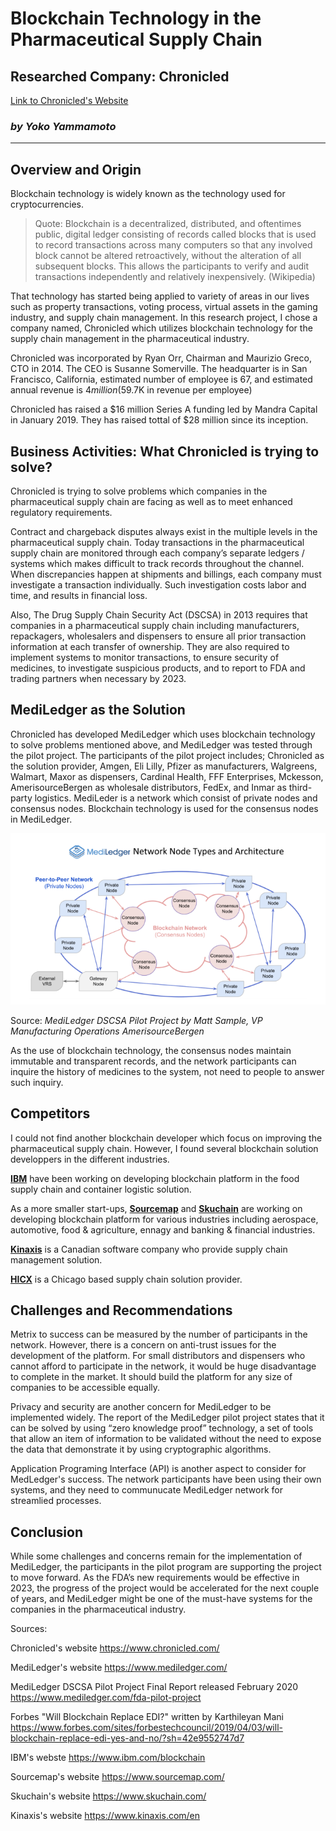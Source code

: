 # Blockchain Technology in the Pharmaceutical Supply Chain
## Researched Company: Chronicled
 [Link to Chronicled's Website](https://www.chronicled.com/)
### *by Yoko Yammamoto*

--------

## Overview and Origin 
Blockchain technology is widely known as the technology used for cryptocurrencies. 

  > Quote: Blockchain is a decentralized, distributed, and oftentimes public, digital ledger consisting of records called blocks that is used to record transactions across many computers so that any involved block cannot be altered retroactively, without the alteration of all subsequent blocks. This allows the participants to verify and audit transactions independently and relatively inexpensively. (Wikipedia)

That technology has started being applied to variety of areas in our lives such as property transactions, voting process, virtual assets in the gaming industry, and supply chain management. In this research project, I chose a company named, Chronicled which utilizes blockchain technology for the supply chain management in the pharmaceutical industry. 

Chronicled was incorporated by Ryan Orr, Chairman and Maurizio Greco, CTO in 2014. The CEO is Susanne Somerville. The headquarter is in San Francisco, California, estimated number of employee is 67, and estimated annual revenue is $4 million ($59.7K in revenue per employee)   

Chronicled has raised a $16 million Series A funding led by Mandra Capital in January 2019. They has raised tottal of $28 million since its inception. 

## Business Activities: What Chronicled is trying to solve? 

Chronicled is trying to solve problems which companies in the pharmaceutical supply chain are facing as well as to meet enhanced regulatory requirements.  

Contract and chargeback disputes always exist in the multiple levels in the pharmaceutical supply chain. Today transactions in the pharmaceutical supply chain are monitored through each company’s separate ledgers / systems which makes difficult to track records throughout the channel.  When discrepancies happen at shipments and billings, each company must investigate a transaction individually. Such investigation costs labor and time, and results in financial loss.  

Also, The Drug Supply Chain Security Act (DSCSA) in 2013 requires that companies in a pharmaceutical supply chain including manufacturers, repackagers, wholesalers and dispensers to ensure all prior transaction information at each transfer of ownership. They are also required to implement systems to monitor transactions, to ensure security of medicines, to investigate suspicious products, and to report to FDA and trading partners when necessary by 2023.  

## MediLedger as the Solution
Chronicled has developed MediLedger which uses blockchain technology to solve problems mentioned above, and MediLedger was tested through the pilot project.  The participants of the pilot project includes; Chronicled as the solution provider, Amgen, Eli Lilly, Pfizer as manufacturers, Walgreens, Walmart, Maxor as dispensers, Cardinal Health, FFF Enterprises, Mckesson, AmerisourceBergen as wholesale distributors, FedEx, and Inmar as third-party logistics. MediLeder is a network which consist of private nodes and consensus nodes. Blockchain technology is used for the consensus nodes in MediLedger. 


![Exhibit 1](Exhibit_1v2.PNG)

Source: *MediLedger DSCSA Pilot Project by Matt Sample, VP Manufacturing Operations AmerisourceBergen*

As the use of blockchain technology, the consensus nodes maintain immutable and transparent records, and the network participants can inquire the history of medicines to the system, not need to people to answer such inquiry.    

## Competitors 
I could not find another blockchain developer which focus on improving the pharmaceutical supply chain.  However, I found several blockchain solution developpers in the different industries. 

[**IBM**](https://www.ibm.com/blockchain) have been working on developing blockchain platform in the food supply chain and container logistic solution.  

As a more smaller start-ups, [**Sourcemap**](https://www.sourcemap.com/) and [**Skuchain**](https://www.skuchain.com/) are working on developing blockchain platform for various industries including aerospace, automotive, food & agriculture, ennagy and banking & financial industries.

[**Kinaxis**](https://www.kinaxis.com/en) is a Canadian software company who provide supply chain management solution.

[**HICX**](https://www.hicx.com/) is a Chicago based supply chain solution provider.

## Challenges and Recommendations

Metrix to success can be measured by the number of participants in the network.  However, there is a concern on anti-trust issues for the development of the platform.  For small distributors and dispensers who cannot afford to participate in the network, it would be huge disadvantage to complete in the market. It should build the platform for any size of companies to be accessible equally. 

Privacy and security are another concern for MediLedger to be implemented widely.  The report of the MediLedger pilot project states that it can be solved by using “zero knowledge proof” technology, a set of tools that allow an item of information to be validated without the need to expose the data that demonstrate it by using cryptographic algorithms. 

Application Programing Interface (API) is another aspect to consider for MedLedger's success. The network participants have been using their own systems, and they need to communucate MediLedger network for streamlied processes.    

## Conclusion
While some challenges and concerns remain for the implementation of MediLedger, the participants in the pilot program are supporting the project to move forward. As the FDA’s new requirements would be effective in 2023, the progress of the project would be accelerated for the next couple of years, and MediLedger might be one of the must-have systems for the companies in the pharmaceutical industry. 


Sources: 

Chronicled's website https://www.chronicled.com/

MediLedger's website https://www.mediledger.com/

MediLedger DSCSA Pilot Project Final Report released February 2020 https://www.mediledger.com/fda-pilot-project

Forbes "Will Blockchain Replace EDI?" written by Karthileyan Mani https://www.forbes.com/sites/forbestechcouncil/2019/04/03/will-blockchain-replace-edi-yes-and-no/?sh=42e9552747d7

IBM's webste https://www.ibm.com/blockchain

Sourcemap's website https://www.sourcemap.com/ 

Skuchain's website https://www.skuchain.com/

Kinaxis's website https://www.kinaxis.com/en

